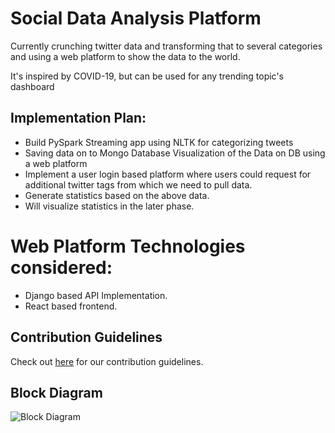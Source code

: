 # Social Data Analysis Platform
Currently crunching twitter data and transforming that to several categories and using a web platform to show the data to the world. 

It's inspired by COVID-19, but can be used for any trending topic's dashboard


## Implementation Plan:

* Build PySpark Streaming app using NLTK for categorizing tweets
* Saving data on to Mongo Database
Visualization of the Data on DB using a web platform
* Implement a user login based platform where users could request for additional twitter tags from which we need to pull data.
* Generate statistics based on the above data.
* Will visualize statistics in the later phase.

# Web Platform Technologies considered:
* Django based API Implementation.
* React based frontend.

## Contribution Guidelines

Check out [here](https://github.com/qburst/dashboard-for-socialmedia-trend/blob/master/CONTRIBUTING.md) for our contribution guidelines.

## Block Diagram

![Block Diagram](backend/api/static/images/blockdiagram.jpg)
